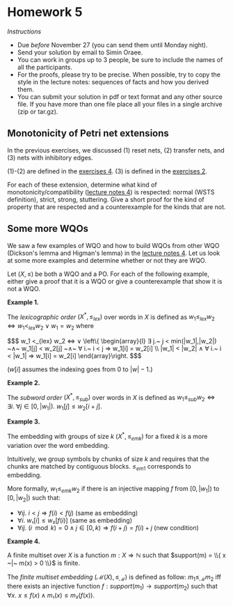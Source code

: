# Homework 5

_Instructions_
* Due *before* November 27 (you can send them until Monday night).
* Send your solution by email to Simin Oraee.
* You can work in groups up to 3 people, be sure to include the names of all the participants.
* For the proofs, please try to be precise. When possible, try to copy the style in the lecture notes: sequences of facts and how you derived them.
* You can submit your solution in pdf or text format and any other source file.
  If you have more than one file place all your files in a single archive (zip or tar.gz).


## Monotonicity of Petri net extensions

In the previous exercises, we discussed (1) reset nets, (2) transfer nets, and (3) nets with inhibitory edges.

(1)-(2) are defined in the [exercises 4](viewer.html?md=concurrency_theory_2018/exercises/exercises_4.md).
(3) is defined in the [exercises 2](viewer.html?md=concurrency_theory_2018/exercises/exercises_2.md).

For each of these extension, determine what kind of monotonicity/compatibility ([lecture notes 4](viewer.html?md=concurrency_theory_2018/notes_4.md)) is respected: normal (WSTS definition), strict, strong, stuttering.
Give a short proof for the kind of property that are respected and a counterexample for the kinds that are not.



## Some more WQOs

We saw a few examples of WQO and how to build WQOs from other WQO (Dickson's lemma and Higman's lemma) in the [lecture notes 4](viewer.html?md=concurrency_theory_2018/notes_4.md).
Let us look at some more examples and determine whether or not they are WQO.

Let $(X,≤)$ be both a WQO and a PO.
For each of the following example, either give a proof that it is a WQO or give a counterexample that show it is not a WQO.

__Example 1.__

The _lexicographic order_ $(X^*,≤_{lex})$ over words in $X$ is defined as $w_1 ≤_{lex} w_2 ⇔ w_1 <_{lex} w_2 ∨ w_1 = w_2$ where

$$$
w_1 <_{lex} w_2 ⇔ ∨ \left\\{ \begin{array}{l}
    ∃ j.~ j < min(|w_1|,|w_2|) ~∧~ w_1[j] < w_2[j] ~∧~ ∀ i.~ i < j ⇒ w_1[i] = w_2[i] \\\\
    |w_1| < |w_2| ∧ ∀ i.~ i < |w_1| ⇒  w_1[i] = w_2[i]
 \end{array}\right.
$$$

($w[i]$ assumes the indexing goes from $0$ to $|w|-1$.)


__Example 2.__

The _subword order_ $(X^*,≤_{sub})$ over words in $X$ is defined as $w_1 ≤_{sub} w_2 ⇔ ∃ i.~ ∀ j ∈[0,|w_1|).~ w_1[j] ≤ w_2[i+j]$.


__Example 3.__

The embedding with groups of size $k$ $(X^*,≤_{emk})$ for a fixed $k$ is a more variation over the word embedding.

Intuitively, we group symbols by chunks of size $k$ and requires that the chunks are matched by contiguous blocks.
$≤_{em1}$ corresponds to embedding.

More formally, $w_1 ≤_{emk} w_2$ if there is an injective mapping $f$ from $[0, |w_1|)$ to $[0, |w_2|)$ such that:
* $∀ i j.\ i < j ⇒ f(i) < f(j)$ (same as embedding)
* $∀ i.\ w₁[i] ≤ w₂[f(i)]$ (same as embedding)
* $∀ i j.~ (i \mod k) = 0 ∧ j ∈ [0,k) ⇒ f(i+j) = f(i)+j$ (new condition)

__Example 4.__

A finite multiset over $X$ is a function $m: X ⇒ ℕ$ such that $support(m) = \\{ x ~|~ m(x) > 0 \\}$ is finite.

The _finite multiset embedding_ $(\mathcal{M}(X), ≤_{\mathcal{M}})$ is defined as follow: $m_1 ≤_{\mathcal{M}} m_2$ iff there exists an injective function $f: support(m_1) → support(m_2)$ such that $∀ x.\ x ≤ f(x) ∧ m₁(x) ≤ m₂(f(x))$.

